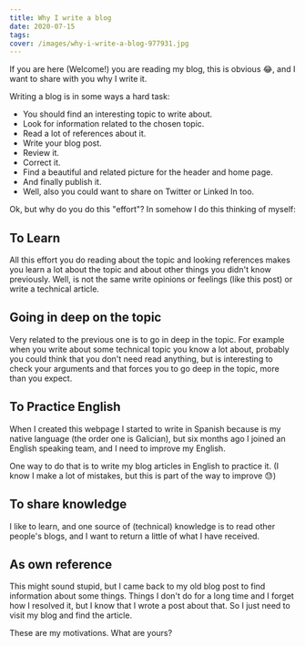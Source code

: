 ```yaml
---
title: Why I write a blog
date: 2020-07-15
tags:
cover: /images/why-i-write-a-blog-977931.jpg
---
```


If you are here (Welcome!) you are reading my blog, this is obvious :joy:, and I want to share with you why I write it.

Writing a blog is in some ways a hard task:
 
* You should find an interesting topic to write about.
* Look for information related to the chosen topic.
* Read a lot of references about it.
* Write your blog post.
* Review it.
* Correct it.
* Find a beautiful and related picture for the header and home page.
* And finally publish it.
* Well, also you could want to share on Twitter or Linked In too.

Ok, but why do you do this "effort"? In somehow I do this thinking of myself:


## To Learn
All this effort you do reading about the topic and looking references makes you learn a lot about the topic and about other things you didn't know previously. Well, is not the same write opinions or feelings (like this post) or write a technical article. 

## Going in deep on the topic
Very related to the previous one is to go in deep in the topic. For example when you write about some technical topic you know a lot about, probably you could think that you don't need read anything, but is interesting to check your arguments and that forces you to go deep in the topic, more than you expect.


## To Practice English
When I created this webpage I started to write in Spanish because is my native language (the order one is Galician), but six months ago I joined an English speaking team, and I need to improve my English.

One way to do that is to write my blog articles in English to practice it. (I know I make a lot of mistakes, but this is part of the way to improve :sweat:)

## To share knowledge
I like to learn, and one source of (technical) knowledge is to read other people's blogs, and I want to return a little of what I have received.

## As own reference
This might sound stupid, but I came back to my old blog post to find information about some things. Things I don't do for a long time and I forget how I resolved it, but I know that I wrote a post about that. So I just need to visit my blog and find the article.


These are my motivations. What are yours?  
